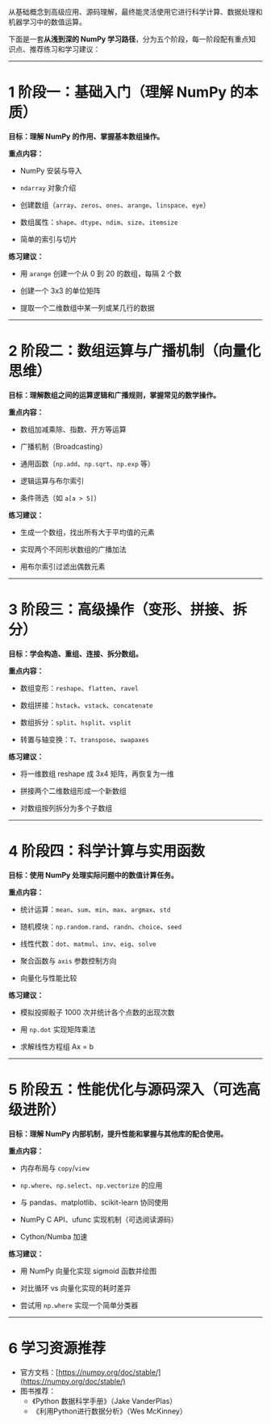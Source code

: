 从基础概念到高级应用、源码理解，最终能灵活使用它进行科学计算、数据处理和机器学习中的数值运算。

下面是一套**从浅到深的 NumPy 学习路径**，分为五个阶段，每一阶段配有重点知识点、推荐练习和学习建议：

---

# 1 阶段一：基础入门（理解 NumPy 的本质）

**目标：理解 NumPy 的作用、掌握基本数组操作。**

**重点内容：**

- NumPy 安装与导入
    
- `ndarray` 对象介绍
    
- 创建数组（`array`、`zeros`、`ones`、`arange`、`linspace`、`eye`）
    
- 数组属性：`shape`、`dtype`、`ndim`、`size`、`itemsize`
    
- 简单的索引与切片
    

**练习建议：**

- 用 `arange` 创建一个从 0 到 20 的数组，每隔 2 个数
    
- 创建一个 3x3 的单位矩阵
    
- 提取一个二维数组中某一列或某几行的数据
    

---

# 2 阶段二：数组运算与广播机制（向量化思维）

**目标：理解数组之间的运算逻辑和广播规则，掌握常见的数学操作。**

**重点内容：**

- 数组加减乘除、指数、开方等运算
    
- 广播机制（Broadcasting）
    
- 通用函数（`np.add`、`np.sqrt`、`np.exp` 等）
    
- 逻辑运算与布尔索引
    
- 条件筛选（如 `a[a > 5]`）
    

**练习建议：**

- 生成一个数组，找出所有大于平均值的元素
    
- 实现两个不同形状数组的广播加法
    
- 用布尔索引过滤出偶数元素
    

---

# 3 阶段三：高级操作（变形、拼接、拆分）

**目标：学会构造、重组、连接、拆分数组。**

**重点内容：**

- 数组变形：`reshape`、`flatten`、`ravel`
    
- 数组拼接：`hstack`、`vstack`、`concatenate`
    
- 数组拆分：`split`、`hsplit`、`vsplit`
    
- 转置与轴变换：`T`、`transpose`、`swapaxes`
    

**练习建议：**

- 将一维数组 reshape 成 3x4 矩阵，再恢复为一维
    
- 拼接两个二维数组形成一个新数组
    
- 对数组按列拆分为多个子数组
    

---

# 4 阶段四：科学计算与实用函数

**目标：使用 NumPy 处理实际问题中的数值计算任务。**

**重点内容：**

- 统计运算：`mean`、`sum`、`min`、`max`、`argmax`、`std`
    
- 随机模块：`np.random.rand`、`randn`、`choice`、`seed`
    
- 线性代数：`dot`、`matmul`、`inv`、`eig`、`solve`
    
- 聚合函数与 `axis` 参数控制方向
    
- 向量化与性能比较
    

**练习建议：**

- 模拟投掷骰子 1000 次并统计各个点数的出现次数
    
- 用 `np.dot` 实现矩阵乘法
    
- 求解线性方程组 Ax = b
    

---

# 5 阶段五：性能优化与源码深入（可选高级进阶）

**目标：理解 NumPy 内部机制，提升性能和掌握与其他库的配合使用。**

**重点内容：**
- 内存布局与 `copy`/`view`
    
- `np.where`、`np.select`、`np.vectorize` 的应用
    
- 与 pandas、matplotlib、scikit-learn 协同使用
    
- NumPy C API、ufunc 实现机制（可选阅读源码）
    
- Cython/Numba 加速
    

**练习建议：**

- 用 NumPy 向量化实现 sigmoid 函数并绘图
    
- 对比循环 vs 向量化实现的耗时差异
    
- 尝试用 `np.where` 实现一个简单分类器
    

---

# 6 学习资源推荐

- 官方文档：[https://numpy.org/doc/stable/](https://numpy.org/doc/stable/)
- 图书推荐：
    - 《Python 数据科学手册》（Jake VanderPlas）
    - 《利用Python进行数据分析》（Wes McKinney）
